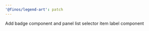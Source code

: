 ```yaml
---
'@finos/legend-art': patch
---
```


Add badge component and panel list selector item label component
